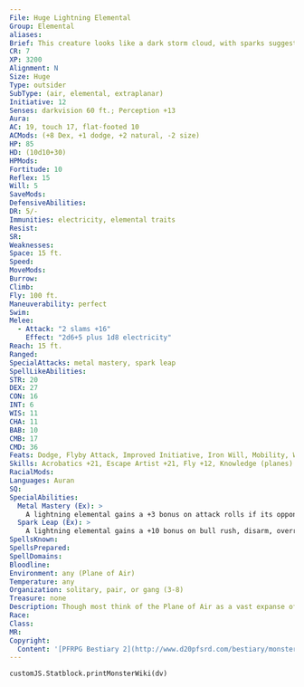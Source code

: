 ```yaml
---
File: Huge Lightning Elemental
Group: Elemental
aliases: 
Brief: This creature looks like a dark storm cloud, with sparks suggesting eyes and long sweeping arms charged with bolts of lightning.
CR: 7
XP: 3200
Alignment: N
Size: Huge
Type: outsider
SubType: (air, elemental, extraplanar)
Initiative: 12
Senses: darkvision 60 ft.; Perception +13
Aura: 
AC: 19, touch 17, flat-footed 10
ACMods: (+8 Dex, +1 dodge, +2 natural, -2 size)
HP: 85
HD: (10d10+30)
HPMods: 
Fortitude: 10
Reflex: 15
Will: 5
SaveMods: 
DefensiveAbilities: 
DR: 5/-
Immunities: electricity, elemental traits
Resist: 
SR: 
Weaknesses: 
Space: 15 ft.
Speed: 
MoveMods: 
Burrow: 
Climb: 
Fly: 100 ft.
Maneuverability: perfect
Swim: 
Melee: 
  - Attack: "2 slams +16"
    Effect: "2d6+5 plus 1d8 electricity"
Reach: 15 ft.
Ranged: 
SpecialAttacks: metal mastery, spark leap
SpellLikeAbilities: 
STR: 20
DEX: 27
CON: 16
INT: 6
WIS: 11
CHA: 11
BAB: 10
CMB: 17
CMD: 36
Feats: Dodge, Flyby Attack, Improved Initiative, Iron Will, Mobility, Weapon FinesseB
Skills: Acrobatics +21, Escape Artist +21, Fly +12, Knowledge (planes) +11, Perception +13
RacialMods: 
Languages: Auran
SQ: 
SpecialAbilities:
  Metal Mastery (Ex): >
    A lightning elemental gains a +3 bonus on attack rolls if its opponent is wearing metal armor, is wielding a metal weapon, or is made of metal (such as an iron golem).
  Spark Leap (Ex): >
    A lightning elemental gains a +10 bonus on bull rush, disarm, overrun, and trip attacks when it charges a creature against whom its metal mastery ability applies.
SpellsKnown: 
SpellsPrepared: 
SpellDomains: 
Bloodline: 
Environment: any (Plane of Air)
Temperature: any
Organization: solitary, pair, or gang (3-8)
Treasure: none
Description: Though most think of the Plane of Air as a vast expanse of clear sky, that plane also holds the power of the storm, including monstrous hurricanes larger than entire worlds and thunderstorms whose peals and claps can shatter stone. Whether lightning elementals are the byproduct of common air elementals spending too much time near these electrically charged storms or are merely calved off like forgotten flurries, they are aggressive and almost suicidal in their willingness to leap into battle. They particularly enjoy attacking creatures that are made of metal and creatures that wear metal armor or wield metal weapons. Many lightning elementals have a roughly humanoid shape, but some prefer animalistic shapes (particularly birds and dragons), and a few appear to be nothing more than large disembodied heads made of dark clouds with flickering lightning tongues. Regardless of the shape a lightning elemental takes, the air around the creature hums and throbs with the promise of electrocution and the tangy stink of ozone.
Race: 
Class: 
MR: 
Copyright:
  Content: '[PFRPG Bestiary 2](http://www.d20pfsrd.com/bestiary/monster-listings/outsiders/elemental/elemental-lightning)'
---
```

```dataviewjs
customJS.Statblock.printMonsterWiki(dv)
```
